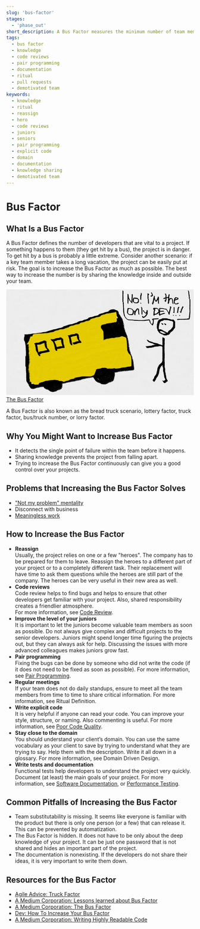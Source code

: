 ```yaml
---
slug: 'bus-factor'
stages:
  - 'phase_out'
short_description: A Bus Factor measures the minimum number of team members who have to be hit by a bus to put the project in jeopardy. The goal is to increase your Bus Factor as much as possible.
tags:
  - bus factor
  - knowledge
  - code reviews
  - pair programming
  - documentation
  - ritual
  - pull requests
  - demotivated team
keywords:
  - knowledge
  - ritual
  - reassign
  - hero
  - code reviews
  - juniors
  - seniors
  - pair programming
  - explicit code
  - domain
  - documentation
  - knowledge sharing
  - demotivated team
---
```


# Bus Factor

## What Is a Bus Factor

A Bus Factor defines the number of developers that are vital to a project. If something happens to them (they get hit by a bus), the project is in danger. To get hit by a bus is probably a little extreme. Consider another scenario: if a key team member takes a long vacation, the project can be easily put at risk. The goal is to increase the Bus Factor as much as possible. The best way to increase the number is by sharing the knowledge inside and outside your team.

![Bus Factor](/files/bus_factor.png)
[The Bus Factor](https://medium.com/tech-tajawal/the-bus-factor-6ea1a3ede6bd)

A Bus Factor is also known as the bread truck scenario, lottery factor, truck factor, bus/truck number, or lorry factor.

## Why You Might Want to Increase Bus Factor

- It detects the single point of failure within the team before it happens.
- Sharing knowledge prevents the project from falling apart.
- Trying to increase the Bus Factor continuously can give you a good control over your projects.

## Problems that Increasing the Bus Factor Solves

- ["Not my problem" mentality](/problems/not-my-problem-mentality)
- Disconnect with business
- [Meaningless work](/problems/meaningless-work)

## How to Increase the Bus Factor

- **Reassign**  
  Usually, the project relies on one or a few "heroes". The company has to be prepared for them to leave. Reassign the heroes to a different part of your project or to a completely different task. Their replacement will have time to ask them questions while the heroes are still part of the company. The heroes can be very useful in their new area as well.  
- **Code reviews**  
  Code review helps to find bugs and helps to ensure that other developers get familiar with your project. Also, shared responsibility creates a friendlier atmosphere.  
  For more information, see [Code Review](/practices/code-review).  
- **Improve the level of your juniors**  
  It is important to let the juniors become valuable team members as soon as possible. Do not always give complex and difficult projects to the senior developers. Juniors might spend longer time figuring the projects out, but they can always ask for help. Discussing the issues with more advanced colleagues makes juniors grow fast.
- **Pair programming**  
  Fixing the bugs can be done by someone who did not write the code (if it does not need to be fixed as soon as possible).
  For more information, see [Pair Programming](/practices/pair-programming).
- **Regular meetings**  
  If your team does not do daily standups, ensure to meet all the team members from time to time to share critical information.
  For more information, see Ritual Definition.
- **Write explicit code**  
  It is very helpful if anyone can read your code. You can improve your style, structure, or naming. Also commenting is useful.
  For more information, see [Poor Code Quality](/problems/poor-code-quality).
- **Stay close to the domain**  
  You should understand your client’s domain. You can use the same vocabulary as your client to save by trying to understand what they are trying to say. Help them with the description. Write it all down in a glossary.
  For more information, see Domain Driven Design.
- **Write tests and documentation**  
  Functional tests help developers to understand the project very quickly. Document (at least) the main goals of your project.
  For more information, see [Software Documentation](/practices/software-documentation), or [Performance Testing](/practices/performance-testing).

## Common Pitfalls of Increasing the Bus Factor

- Team substitutability is missing. It seems like everyone is familiar with the product but there is only one person (or a few) that can release it. This can be prevented by automatization.
- The Bus Factor is hidden. It does not have to be only about the deep knowledge of your project. It can be just one password that is not shared and hides an important part of the project.
- The documentation is nonexisting. If the developers do not share their ideas, it is very important to write them down.

## Resources for the Bus Factor

- [Agile Advice: Truck Factor](http://www.agileadvice.com/2005/05/15/agilemanagement/truck-factor/)
- [A Medium Corporation: Lessons learned about Bus Factor](https://medium.com/@einenlum/lessons-learned-about-bus-factor-1-5-introduction-994b3b0332d3)
- [A Medium Corporation: The Bus Factor](https://medium.com/tech-tajawal/the-bus-factor-6ea1a3ede6bd)
- [Dev: How To Increase Your Bus Factor](https://dev.to/scottharrisondev/how-to-increase-your-bus-factor-3dpg)
- [A Medium Corporation: Writing Highly Readable Code](https://medium.com/swlh/writing-highly-readable-code-94da94d5d636)
